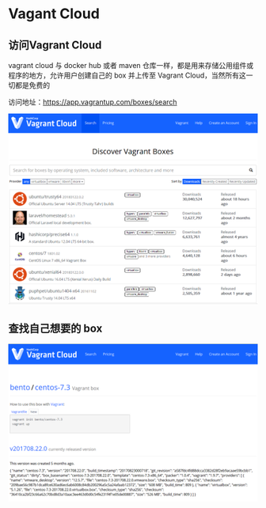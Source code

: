 # Vagant Cloud
## 访问Vagrant Cloud
vagrant cloud 与 docker hub 或者 maven 仓库一样，都是用来存储公用组件或程序的地方，允许用户创建自己的 box 并上传至 Vagrant Cloud，当然所有这一切都是免费的

访问地址：https://app.vagrantup.com/boxes/search

![](../img/vagrant_cloud.png)

## 查找自己想要的 box

![](../img/search_box.png)